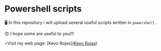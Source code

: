 # Powershell scripts

:desktop_computer: In this repository i will upload several useful scripts written in `powershell.`

:blush: I hope some are useful to you!!!

:zap:Visit my web page: [Kevo Rojas]([Kevo Rojas](https://kevorojas.com))


